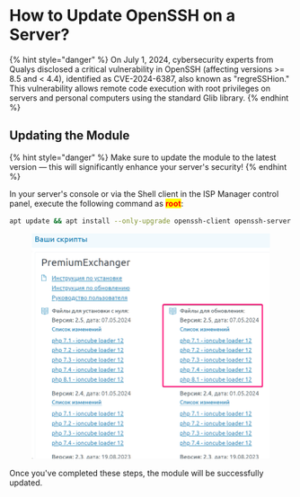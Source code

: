 # How to Update OpenSSH on a Server?

{% hint style="danger" %}
On July 1, 2024, cybersecurity experts from Qualys disclosed a critical vulnerability in OpenSSH (affecting versions >= 8.5 and < 4.4), identified as CVE-2024-6387, also known as "regreSSHion." This vulnerability allows remote code execution with root privileges on servers and personal computers using the standard Glib library.
{% endhint %}

## Updating the Module

{% hint style="danger" %}
Make sure to update the module to the latest version — this will significantly enhance your server's security!
{% endhint %}

In your server's console or via the Shell client in the ISP Manager control panel, execute the following command as <mark style="color:red;">**root**</mark>:

```bash
apt update && apt install --only-upgrade openssh-client openssh-server openssh-sftp-server -y
```

<figure><img src="../../../.gitbook/assets/image (1786).png" alt=""><figcaption></figcaption></figure>

Once you've completed these steps, the module will be successfully updated.